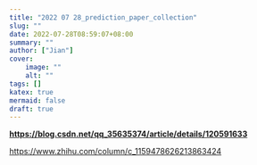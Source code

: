 ```yaml
---
title: "2022 07 28_prediction_paper_collection"
slug: ""
date: 2022-07-28T08:59:07+08:00
summary: ""
author: ["Jian"]
cover:
    image: ""
    alt: ""
tags: []
katex: true
mermaid: false
draft: true
---
```


**https://blog.csdn.net/qq_35635374/article/details/120591633**

https://www.zhihu.com/column/c_1159478626213863424